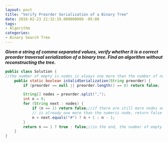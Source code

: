 ```yaml
---
layout: post
title: "Verify Preorder Serialization of a Binary Tree"
date: 2016-02-23 21:32:19.000000000 -05:00
tags:
- Algorithm
categories:
- Binary Search Tree
---
```

<p><strong><em>Given a string of comma separated values, verify whether it is a correct preorder traversal serialization of a binary tree. Find an algorithm without reconstructing the tree.</em></strong></p>


``` java
public class Solution {
//the number of empty is nodes is always one more than the number of numeric nodes in the end
    public static boolean isValidSerialization(String preorder) {
        if (preorder == null || preorder.length() == 0) return false;

        String[] nodes = preorder.split(",");
        int n = 0;
        for (String next : nodes) {
            if (n == 1) return false;//if there are still more nodes and the number of empty nodes
            // is already one more than the numeric node, return false
            n = next.equals("#") ? n + 1 : n - 1;
        }
        return n == 1 ? true : false;//in the end, the number of empty node should be one more than the numeric nodes
    }
}
```
